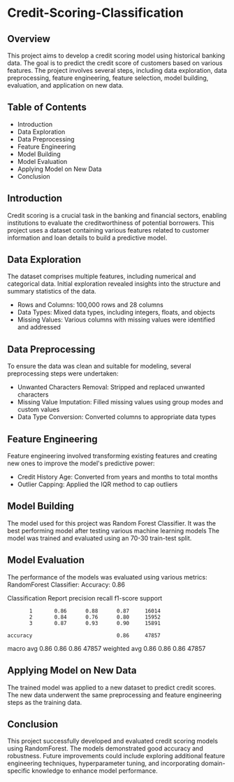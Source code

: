 # Credit-Scoring-Classification

## Overview
This project aims to develop a credit scoring model using historical banking data. The goal is to predict the credit score of customers based on various features. The project involves several steps, including data exploration, data preprocessing, feature engineering, feature selection, model building, evaluation, and application on new data.

## Table of Contents
- Introduction
- Data Exploration
- Data Preprocessing
- Feature Engineering
- Model Building
- Model Evaluation
- Applying Model on New Data
- Conclusion


## Introduction
Credit scoring is a crucial task in the banking and financial sectors, enabling institutions to evaluate the creditworthiness of potential borrowers. This project uses a dataset containing various features related to customer information and loan details to build a predictive model.

## Data Exploration
The dataset comprises multiple features, including numerical and categorical data. Initial exploration revealed insights into the structure and summary statistics of the data.

- Rows and Columns: 100,000 rows and 28 columns
- Data Types: Mixed data types, including integers, floats, and objects
- Missing Values: Various columns with missing values were identified and addressed

## Data Preprocessing
To ensure the data was clean and suitable for modeling, several preprocessing steps were undertaken:

- Unwanted Characters Removal: Stripped and replaced unwanted characters
- Missing Value Imputation: Filled missing values using group modes and custom values
- Data Type Conversion: Converted columns to appropriate data types

## Feature Engineering
Feature engineering involved transforming existing features and creating new ones to improve the model's predictive power:
- Credit History Age: Converted from years and months to total months
- Outlier Capping: Applied the IQR method to cap outliers

## Model Building
The model used for this project was Random Forest Classifier. It was the best performing model after testing various machine learning models
The model was trained and evaluated using an 70-30 train-test split.

## Model Evaluation
The performance of the models was evaluated using various metrics:
RandomForest Classifier:
Accuracy: 0.86

Classification Report
              precision    recall  f1-score   support

           1       0.86      0.88      0.87     16014
           2       0.84      0.76      0.80     15952
           3       0.87      0.93      0.90     15891

    accuracy                           0.86     47857
   macro avg       0.86      0.86      0.86     47857
weighted avg       0.86      0.86      0.86     47857

## Applying Model on New Data
The trained model was applied to a new dataset to predict credit scores. The new data underwent the same preprocessing and feature engineering steps as the training data.

## Conclusion
This project successfully developed and evaluated credit scoring models using RandomForest. The models demonstrated good accuracy and robustness. Future improvements could include exploring additional feature engineering techniques, hyperparameter tuning, and incorporating domain-specific knowledge to enhance model performance.
